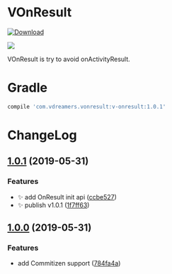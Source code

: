 # VOnResult
[ ![Download](https://api.bintray.com/packages/vdreamers/maven/VOnResult/images/download.svg) ](https://bintray.com/vdreamers/maven/VOnResult/_latestVersion)

<a href='https://bintray.com/vdreamers/maven/VOnResult?source=watch' alt='Get automatic notifications about new "VOnResult" versions'><img src='https://www.bintray.com/docs/images/bintray_badge_color.png'></a>


VOnResult is try to avoid onActivityResult.

# Gradle

```gradle dep
compile 'com.vdreamers.vonresult:v-onresult:1.0.1'
```

# ChangeLog

## [1.0.1](https://github.com/CodePoem/VOnResult/compare/v1.0.0...v1.0.1) (2019-05-31)


### Features

* :sparkles: add OnResult init api ([ccbe527](https://github.com/CodePoem/VOnResult/commit/ccbe527))
* :sparkles: publish v1.0.1 ([1f7ff63](https://github.com/CodePoem/VOnResult/commit/1f7ff63))



## [1.0.0](https://github.com/CodePoem/VOnResult/compare/784fa4a...v1.0.0) (2019-05-31)


### Features

* add Commitizen support ([784fa4a](https://github.com/CodePoem/VOnResult/commit/784fa4a))

